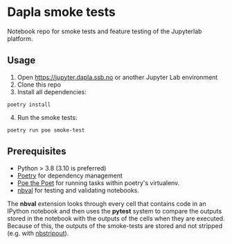 # Dapla smoke tests

Notebook repo for smoke tests and feature testing of the Jupyterlab platform.

## Usage

1. Open <https://jupyter.dapla.ssb.no> or another Jupyter Lab environment
2. Clone this repo
3. Install all dependencies:

```shell
poetry install
```

4. Run the smoke tests:

```shell
poetry run poe smoke-test
```

## Prerequisites

* Python > 3.8 (3.10 is preferred)
* [Poetry](https://python-poetry.org) for dependency management
* [Poe the Poet](https://github.com/nat-n/poethepoet) for running tasks within poetry's virtualenv.
* [nbval](https://github.com/computationalmodelling/nbval) for testing and validating notebooks.

The **nbval** extension looks through every cell that contains code in an IPython notebook and then uses the **pytest** system to compare the outputs stored in the notebook with the outputs of the cells when they are executed. Because of this, the outputs of the smoke-tests are stored and not stripped (e.g. with [nbstripout](https://github.com/kynan/nbstripout)).
